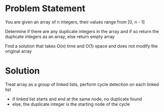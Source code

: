 # Problem Statement
You are given an array of n integers, their values range from [0, n - 1]

Determine if there are any duplicate integers in the array and if so return the duplicate integers as an array, else return empty array

Find a solution that takes O(n) time and O(1) space and does not modify the original array

# Solution
Treat array as a group of linked lists, perform cycle detection on each linked list
- if linked list starts and end at the same node, no duplicate found
- else, the duplicate integer is the starting node of the cycle
